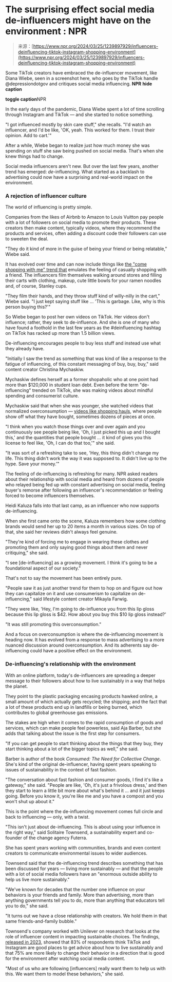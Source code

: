 <!--yml
category: 未分类
date: 2024-05-29 12:40:08
-->

# The surprising effect social media de-influencers might have on the environment : NPR

> 来源：[https://www.npr.org/2024/03/25/1239897929/influencers-deinfluencing-tiktok-instagram-shopping-environment](https://www.npr.org/2024/03/25/1239897929/influencers-deinfluencing-tiktok-instagram-shopping-environment)

Some TikTok creators have embraced the de-influencer movement, like Diana Wiebe, seen in a screenshot here, who goes by the TikTok handle @depressiondotgov and critiques social media influencing. **NPR** ****hide caption****

****toggle caption****NPR

In the early days of the pandemic, Diana Wiebe spent a lot of time scrolling through Instagram and TikTok — and she started to notice something.

"I got influenced mostly by skin care stuff," she recalls. "I'd watch an influencer, and I'd be like, 'OK, yeah. This worked for them. I trust their opinion. Add to cart.'"

After a while, Wiebe began to realize just how much money she was spending on stuff she saw being pushed on social media. That's when she knew things had to change.

Social media influencers aren't new. But over the last few years, another trend has emerged: *de*-influencing. What started as a backlash to advertising could now have a surprising and real-world impact on the environment.

### A rejection of influencer culture

The world of influencing is pretty simple.

Companies from the likes of Airbnb to Amazon to Louis Vuitton pay people with a lot of followers on social media to promote their products. These creators then make content, typically videos, where they recommend the products and services, often adding a discount code their followers can use to sweeten the deal.

"They do it kind of more in the guise of being your friend or being relatable," Wiebe said.

It has evolved over time and can now include things like [the "come shopping with me" trend that](https://www.tiktok.com/@theglowjourney/video/7290381817088085279) emulates the feeling of casually shopping with a friend. The influencers film themselves walking around stores and filling their carts with clothing, makeup, cute little bowls for your ramen noodles and, of course, Stanley cups.

"They film their hands, and they throw stuff kind of willy-nilly in the cart," Wiebe said. "I just kept saying stuff like ... 'This is garbage. Like, why is this person buying this?'"

So Wiebe began to post her own videos on TikTok. Her videos don't influence; rather, they seek to de-influence. And she is one of many who have found a foothold in the last few years as the #deinfluencing hashtag on TikTok has racked up more than 1.5 billion views.

De-influencing encourages people to buy less stuff and instead use what they already have.

"Initially I saw the trend as something that was kind of like a response to the fatigue of influencing, of this constant messaging of buy, buy, buy," said content creator Christina Mychaskiw.

Mychaskiw defines herself as a former shopaholic who at one point had more than $120,000 in student loan debt. Even before the term "de-influencing" trended on TikTok, she was making videos about mindful spending and consumerist culture.

Mychaskiw said that when she was younger, she watched videos that normalized overconsumption — [videos like shopping hauls](https://www.youtube.com/watch?v=dkAvGY5Rl3I), where people show off what they have bought, sometimes dozens of pieces at once.

"I think when you watch those things over and over again and you continuously see people being like, 'Oh, I just picked this up and I bought this,' and the quantities that people bought ... it kind of gives you this license to feel like, 'Oh, I can do that too,'" she said.

"It was sort of a refreshing take to see, 'Hey, this thing didn't change my life. This thing didn't work the way it was supposed to. It didn't live up to the hype. Save your money.'"

The feeling of de-influencing is refreshing for many. NPR asked readers about their relationship with social media and heard from dozens of people who relayed being fed up with constant advertising on social media, feeling buyer's remorse after following an influencer's recommendation or feeling forced to become influencers themselves.

Heidi Kaluza falls into that last camp, as an influencer who now supports de-influencing.

When she first came onto the scene, Kaluza remembers how some clothing brands would send her up to 20 items a month in various sizes. On top of that, she said her reviews didn't always feel genuine.

"They're kind of forcing me to engage in wearing these clothes and promoting them and only saying good things about them and never critiquing," she said.

"I see [de-influencing] as a growing movement. I think it's going to be a foundational aspect of our society."

That's not to say the movement has been entirely pure.

"People saw it as just another trend for them to hop on and figure out how they can capitalize on it and use consumerism to capitalize on de-influencing," said lifestyle content creator Mikayla Farwig.

"They were like, 'Hey, I'm going to de-influence you from this lip gloss because this lip gloss is $42\. How about you buy this $10 lip gloss instead?'

"It was still promoting this overconsumption."

And a focus on overconsumption is where the de-influencing movement is heading now. It has evolved from a response to mass advertising to a more nuanced discussion around overconsumption. And its adherents say de-influencing could have a positive effect on the environment.

### De-influencing's relationship with the environment

With an online platform, today's de-influencers are spreading a deeper message to their followers about how to live sustainably in a way that helps the planet.

They point to the plastic packaging encasing products hawked online, a small amount of which actually gets recycled; the shipping; and the fact that a lot of these products end up in landfills or being burned, which contributes to global greenhouse gas emissions.

The stakes are high when it comes to the rapid consumption of goods and services, which can make people feel powerless, said Aja Barber, but she adds that talking about the issue is the first step for consumers.

"If you can get people to start thinking about the things that they buy, they start thinking about a lot of the bigger topics as well," she said.

Barber is author of the book *Consumed: The Need for Collective Change*. She's kind of the original de-influencer, having spent years speaking to issues of sustainability in the context of fast fashion.

"The conversation about fast fashion and consumer goods, I find it's like a gateway," she said. "People are like, 'Oh, it's just a frivolous dress,' and then they start to learn a little bit more about what's behind it ... and it just keeps going. Before you know it, you're like me and you have a compost and you won't shut up about it."

This is the point where the de-influencing movement comes full circle and back to influencing — only, with a twist.

"This isn't just about de-influencing. This is about using your influence in the right way," said Solitaire Townsend, a sustainability expert and co-founder of the change agency Futerra.

She has spent years working with communities, brands and even content creators to communicate environmental issues to wider audiences.

Townsend said that the de-influencing trend describes something that has been discussed for years — living more sustainably — and that the people with a lot of social media followers have an "enormous outside ability to help us live more sustainably."

"We've known for decades that the number one influence on your behaviors is your friends and family. More than advertising, more than anything governments tell you to do, more than anything that educators tell you to do," she said.

"It turns out we have a close relationship with creators. We hold them in that same friends-and-family bubble."

Townsend's company worked with Unilever on research that looks at the role of influencer content in impacting sustainable choices. The findings, [released in 2023](https://www.unilever.com/news/press-and-media/press-releases/2023/unilever-reveals-influencers-can-switch-people-on-to-sustainable-living/), showed that 83% of respondents think TikTok and Instagram are good places to get advice about how to live sustainably and that 75% are more likely to change their behavior in a direction that is good for the environment after watching social media content.

"Most of us who are following [influencers] really want them to help us with this. We want them to model these behaviors," she said.